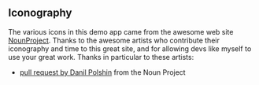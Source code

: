 ## Iconography

The various icons in this demo app came from the awesome web site [NounProject](http://thenounproject.com). Thanks to the awesome artists who contribute their iconography and time to this great site, and for allowing devs like myself to use your great work. Thanks in particular to these artists:

* [pull request by Danil Polshin](https://thenounproject.com/search/?q=pull%20request&i=1468353#_=_) from the Noun Project